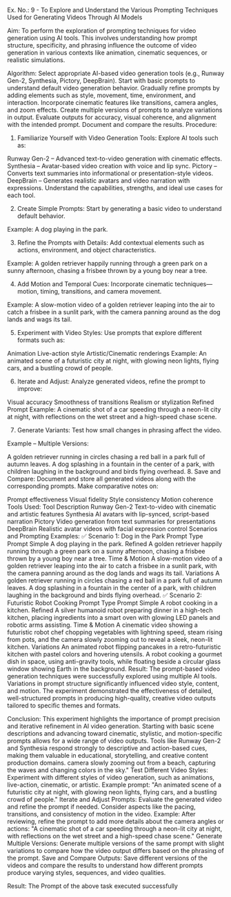 Ex. No.: 9 - To Explore and Understand the Various Prompting Techniques Used for Generating Videos Through AI Models


Aim:
To perform the exploration of prompting techniques for video generation using AI tools. This involves understanding how prompt structure, specificity, and phrasing influence the outcome of video generation in various contexts like animation, cinematic sequences, or realistic simulations.

Algorithm:
Select appropriate AI-based video generation tools (e.g., Runway Gen-2, Synthesia, Pictory, DeepBrain).
Start with basic prompts to understand default video generation behavior.
Gradually refine prompts by adding elements such as style, movement, time, environment, and interaction.
Incorporate cinematic features like transitions, camera angles, and zoom effects.
Create multiple versions of prompts to analyze variations in output.
Evaluate outputs for accuracy, visual coherence, and alignment with the intended prompt.
Document and compare the results.
Procedure:
1. Familiarize Yourself with Video Generation Tools:
Explore AI tools such as:

Runway Gen-2 – Advanced text-to-video generation with cinematic effects.
Synthesia – Avatar-based video creation with voice and lip sync.
Pictory – Converts text summaries into informational or presentation-style videos.
DeepBrain – Generates realistic avatars and video narration with expressions.
Understand the capabilities, strengths, and ideal use cases for each tool.

2. Create Simple Prompts:
Start by generating a basic video to understand default behavior.

Example: A dog playing in the park.

3. Refine the Prompts with Details:
Add contextual elements such as actions, environment, and object characteristics.

Example: A golden retriever happily running through a green park on a sunny afternoon, chasing a frisbee thrown by a young boy near a tree.

4. Add Motion and Temporal Cues:
Incorporate cinematic techniques—motion, timing, transitions, and camera movement.

Example: A slow-motion video of a golden retriever leaping into the air to catch a frisbee in a sunlit park, with the camera panning around as the dog lands and wags its tail.

5. Experiment with Video Styles:
Use prompts that explore different formats such as:

Animation
Live-action style
Artistic/Cinematic renderings
Example: An animated scene of a futuristic city at night, with glowing neon lights, flying cars, and a bustling crowd of people.

6. Iterate and Adjust:
Analyze generated videos, refine the prompt to improve:

Visual accuracy
Smoothness of transitions
Realism or stylization
Refined Prompt Example: A cinematic shot of a car speeding through a neon-lit city at night, with reflections on the wet street and a high-speed chase scene.

7. Generate Variants:
Test how small changes in phrasing affect the video.

Example – Multiple Versions:

A golden retriever running in circles chasing a red ball in a park full of autumn leaves.
A dog splashing in a fountain in the center of a park, with children laughing in the background and birds flying overhead.
8. Save and Compare:
Document and store all generated videos along with the corresponding prompts. Make comparative notes on:

Prompt effectiveness
Visual fidelity
Style consistency
Motion coherence
Tools Used:
Tool	Description
Runway Gen-2	Text-to-video with cinematic and artistic features
Synthesia	AI avatars with lip-synced, script-based narration
Pictory	Video generation from text summaries for presentations
DeepBrain	Realistic avatar videos with facial expression control
Scenarios and Prompting Examples:
✅ Scenario 1: Dog in the Park
Prompt Type	Prompt
Simple	A dog playing in the park.
Refined	A golden retriever happily running through a green park on a sunny afternoon, chasing a frisbee thrown by a young boy near a tree.
Time & Motion	A slow-motion video of a golden retriever leaping into the air to catch a frisbee in a sunlit park, with the camera panning around as the dog lands and wags its tail.
Variations	A golden retriever running in circles chasing a red ball in a park full of autumn leaves.
A dog splashing in a fountain in the center of a park, with children laughing in the background and birds flying overhead.
✅ Scenario 2: Futuristic Robot Cooking
Prompt Type	Prompt
Simple	A robot cooking in a kitchen.
Refined	A silver humanoid robot preparing dinner in a high-tech kitchen, placing ingredients into a smart oven with glowing LED panels and robotic arms assisting.
Time & Motion	A cinematic video showing a futuristic robot chef chopping vegetables with lightning speed, steam rising from pots, and the camera slowly zooming out to reveal a sleek, neon-lit kitchen.
Variations	An animated robot flipping pancakes in a retro-futuristic kitchen with pastel colors and hovering utensils.
A robot cooking a gourmet dish in space, using anti-gravity tools, while floating beside a circular glass window showing Earth in the background.
Result:
The prompt-based video generation techniques were successfully explored using multiple AI tools. Variations in prompt structure significantly influenced video style, content, and motion. The experiment demonstrated the effectiveness of detailed, well-structured prompts in producing high-quality, creative video outputs tailored to specific themes and formats.

Conclusion:
This experiment highlights the importance of prompt precision and iterative refinement in AI video generation. Starting with basic scene descriptions and advancing toward cinematic, stylistic, and motion-specific prompts allows for a wide range of video outputs. Tools like Runway Gen-2 and Synthesia respond strongly to descriptive and action-based cues, making them valuable in educational, storytelling, and creative content production domains. camera slowly zooming out from a beach, capturing the waves and changing colors in the sky."
Test Different Video Styles:
Experiment with different styles of video generation, such as animations, live-action, cinematic, or artistic.
Example prompt: "An animated scene of a futuristic city at night, with glowing neon lights, flying cars, and a bustling crowd of people."
Iterate and Adjust Prompts:
Evaluate the generated video and refine the prompt if needed. Consider aspects like the pacing, transitions, and consistency of motion in the video.
Example: After reviewing, refine the prompt to add more details about the camera angles or actions: "A cinematic shot of a car speeding through a neon-lit city at night, with reflections on the wet street and a high-speed chase scene."
Generate Multiple Versions:
Generate multiple versions of the same prompt with slight variations to compare how the video output differs based on the phrasing of the prompt.
Save and Compare Outputs:
Save different versions of the videos and compare the results to understand how different prompts produce varying styles, sequences, and video qualities.


Result: The Prompt of the above task executed successfully
